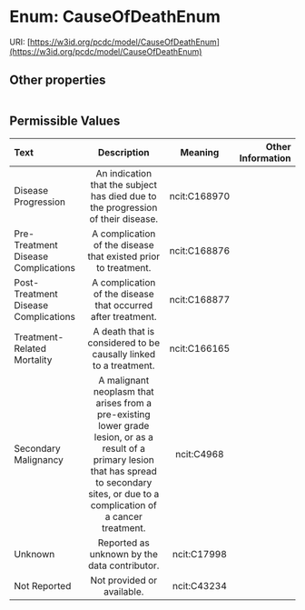 
# Enum: CauseOfDeathEnum




URI: [https://w3id.org/pcdc/model/CauseOfDeathEnum](https://w3id.org/pcdc/model/CauseOfDeathEnum)


## Other properties

|  |  |  |
| --- | --- | --- |

## Permissible Values

| Text | Description | Meaning | Other Information |
| :--- | :---: | :---: | ---: |
| Disease Progression | An indication that the subject has died due to the progression of their disease. | ncit:C168970 |  |
| Pre-Treatment Disease Complications | A complication of the disease that existed prior to treatment. | ncit:C168876 |  |
| Post-Treatment Disease Complications | A complication of the disease that occurred after treatment. | ncit:C168877 |  |
| Treatment-Related Mortality | A death that is considered to be causally linked to a treatment. | ncit:C166165 |  |
| Secondary Malignancy | A malignant neoplasm that arises from a pre-existing lower grade lesion, or as a result of a primary lesion that has spread to secondary sites, or due to a complication of a cancer treatment. | ncit:C4968 |  |
| Unknown | Reported as unknown by the data contributor. | ncit:C17998 |  |
| Not Reported | Not provided or available. | ncit:C43234 |  |

